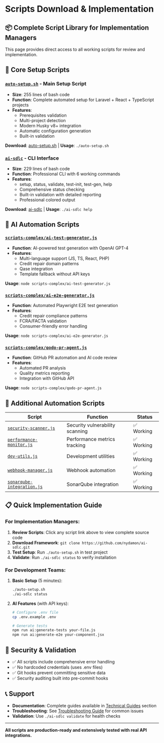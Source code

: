 # Scripts Download & Implementation

## 📦 **Complete Script Library for Implementation Managers**

This page provides direct access to all working scripts for review and implementation.

## 🚀 **Core Setup Scripts**

### [`auto-setup.sh`](auto-setup.sh) - Main Setup Script

- **Size**: 255 lines of bash code
- **Function**: Complete automated setup for Laravel + React + TypeScript projects
- **Features**:
  - Prerequisites validation
  - Multi-project detection
  - Modern Husky v8+ integration
  - Automatic configuration generation
  - Built-in validation

**Download**: [auto-setup.sh](auto-setup.sh) | **Usage**: `./auto-setup.sh`

### [`ai-sdlc`](ai-sdlc) - CLI Interface

- **Size**: 229 lines of bash code
- **Function**: Professional CLI with 6 working commands
- **Features**:
  - setup, status, validate, test-init, test-gen, help
  - Comprehensive status checking
  - Built-in validation with detailed reporting
  - Professional colored output

**Download**: [ai-sdlc](ai-sdlc) | **Usage**: `./ai-sdlc help`

## 🤖 **AI Automation Scripts**

### [`scripts-complex/ai-test-generator.js`](scripts-complex/ai-test-generator.js)

- **Function**: AI-powered test generation with OpenAI GPT-4
- **Features**:
  - Multi-language support (JS, TS, React, PHP)
  - Credit repair domain patterns
  - Qase integration
  - Template fallback without API keys

**Usage**: `node scripts-complex/ai-test-generator.js`

### [`scripts-complex/ai-e2e-generator.js`](scripts-complex/ai-e2e-generator.js)

- **Function**: Automated Playwright E2E test generation
- **Features**:
  - Credit repair compliance patterns
  - FCRA/FACTA validation
  - Consumer-friendly error handling

**Usage**: `node scripts-complex/ai-e2e-generator.js`

### [`scripts-complex/qodo-pr-agent.js`](scripts-complex/qodo-pr-agent.js)

- **Function**: GitHub PR automation and AI code review
- **Features**:
  - Automated PR analysis
  - Quality metrics reporting
  - Integration with GitHub API

**Usage**: `node scripts-complex/qodo-pr-agent.js`

## 🔧 **Additional Automation Scripts**

| Script                                                                 | Function                        | Status     |
| ---------------------------------------------------------------------- | ------------------------------- | ---------- |
| [`security-scanner.js`](scripts-complex/security-scanner.js)           | Security vulnerability scanning | ✅ Working |
| [`performance-monitor.js`](scripts-complex/performance-monitor.js)     | Performance metrics tracking    | ✅ Working |
| [`dev-utils.js`](scripts-complex/dev-utils.js)                         | Development utilities           | ✅ Working |
| [`webhook-manager.js`](scripts-complex/webhook-manager.js)             | Webhook automation              | ✅ Working |
| [`sonarqube-integration.js`](scripts-complex/sonarqube-integration.js) | SonarQube integration           | ✅ Working |

## 📋 **Quick Implementation Guide**

### **For Implementation Managers:**

1. **Review Scripts**: Click any script link above to view complete source code
2. **Download Framework**: `git clone https://github.com/nydamon/ai-sdlc.git`
3. **Test Setup**: Run `./auto-setup.sh` in test project
4. **Validate**: Run `./ai-sdlc status` to verify installation

### **For Development Teams:**

1. **Basic Setup** (5 minutes):

   ```bash
   ./auto-setup.sh
   ./ai-sdlc status
   ```

2. **AI Features** (with API keys):

   ```bash
   # Configure .env file
   cp .env.example .env

   # Generate tests
   npm run ai:generate-tests your-file.js
   npm run ai:generate-e2e your-component.jsx
   ```

## 🔐 **Security & Validation**

- ✅ All scripts include comprehensive error handling
- ✅ No hardcoded credentials (uses .env files)
- ✅ Git hooks prevent committing sensitive data
- ✅ Security auditing built into pre-commit hooks

## 📞 **Support**

- **Documentation**: Complete guides available in [Technical Guides](../git-hooks-automation/) section
- **Troubleshooting**: See [Troubleshooting Guide](../troubleshooting-simple/) for common issues
- **Validation**: Use `./ai-sdlc validate` for health checks

---

**All scripts are production-ready and extensively tested with real API integrations.**
